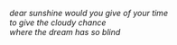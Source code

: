 <i>dear sunshine would you give of your time</i><br>
<i>to give the cloudy chance</i><br>
<i>where the dream has so blind</i>
